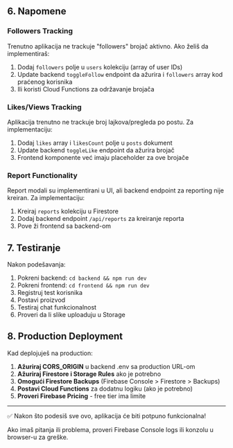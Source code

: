 

## 6. Napomene

### Followers Tracking

Trenutno aplikacija ne trackuje "followers" brojač aktivno. Ako želiš da implementiraš:

1. Dodaj `followers` polje u `users` kolekciju (array of user IDs)
2. Update backend `toggleFollow` endpoint da ažurira i `followers` array kod praćenog korisnika
3. Ili koristi Cloud Functions za održavanje brojača

### Likes/Views Tracking

Aplikacija trenutno ne trackuje broj lajkova/pregleda po postu. Za implementaciju:

1. Dodaj `likes` array i `likesCount` polje u `posts` dokument
2. Update backend `toggleLike` endpoint da ažurira brojač
3. Frontend komponente već imaju placeholder za ove brojače

### Report Functionality

Report modali su implementirani u UI, ali backend endpoint za reporting nije kreiran. Za implementaciju:

1. Kreiraj `reports` kolekciju u Firestore
2. Dodaj backend endpoint `/api/reports` za kreiranje reporta
3. Pove ži frontend sa backend-om

## 7. Testiranje

Nakon podešavanja:

1. Pokreni backend: `cd backend && npm run dev`
2. Pokreni frontend: `cd frontend && npm run dev`
3. Registruj test korisnika
4. Postavi proizvod
5. Testiraj chat funkcionalnost
6. Proveri da li slike uploaduju u Storage

## 8. Production Deployment

Kad deplojuješ na production:

1. **Ažuriraj CORS_ORIGIN** u backend .env sa production URL-om
2. **Ažuriraj Firestore i Storage Rules** ako je potrebno
3. **Omogući Firestore Backups** (Firebase Console > Firestore > Backups)
4. **Postavi Cloud Functions** za dodatnu logiku (ako je potrebno)
5. **Proveri Firebase Pricing** - free tier ima limite

---

✅ Nakon što podesiš sve ovo, aplikacija će biti potpuno funkcionalna!

Ako imaš pitanja ili problema, proveri Firebase Console logs ili konzolu u browser-u za greške.
